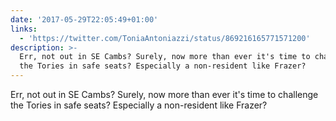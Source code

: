 ```yaml
---
date: '2017-05-29T22:05:49+01:00'
links:
  - 'https://twitter.com/ToniaAntoniazzi/status/869216165771571200'
description: >-
  Err, not out in SE Cambs? Surely, now more than ever it's time to challenge
  the Tories in safe seats? Especially a non-resident like Frazer?
---
```

Err, not out in SE Cambs? Surely, now more than ever it's time to challenge the Tories in safe seats? Especially a non-resident like Frazer? 
